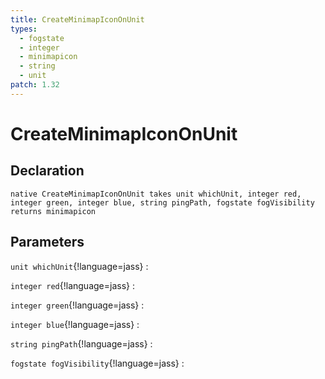 ```yaml
---
title: CreateMinimapIconOnUnit
types:
  - fogstate
  - integer
  - minimapicon
  - string
  - unit
patch: 1.32
---
```


# CreateMinimapIconOnUnit

## Declaration

```jass
native CreateMinimapIconOnUnit takes unit whichUnit, integer red, integer green, integer blue, string pingPath, fogstate fogVisibility returns minimapicon
```

## Parameters
`unit whichUnit`{!language=jass}
: 

`integer red`{!language=jass}
: 

`integer green`{!language=jass}
: 

`integer blue`{!language=jass}
: 

`string pingPath`{!language=jass}
: 

`fogstate fogVisibility`{!language=jass}
: 
